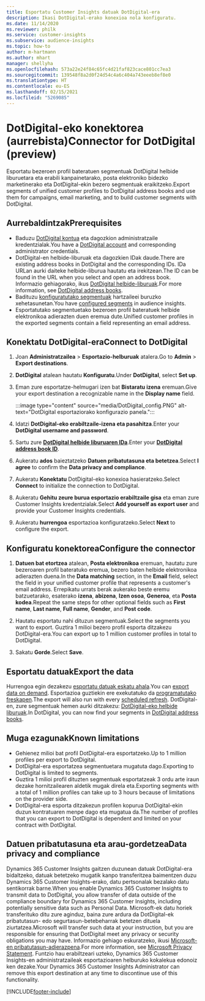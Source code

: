 ```yaml
---
title: Esportatu Customer Insights datuak DotDigital-era
description: Ikasi DotDigital-erako konexioa nola konfiguratu.
ms.date: 11/14/2020
ms.reviewer: philk
ms.service: customer-insights
ms.subservice: audience-insights
ms.topic: how-to
author: m-hartmann
ms.author: mhart
manager: shellyha
ms.openlocfilehash: 573a22e24f84c65fc4d21faf823cace801cc7ea3
ms.sourcegitcommit: 139548f8a2d0f24d54c4a6c404a743eeeb8ef8e0
ms.translationtype: HT
ms.contentlocale: eu-ES
ms.lasthandoff: 02/15/2021
ms.locfileid: "5269085"
---
```

# <a name="connector-for-dotdigital-preview"></a><span data-ttu-id="4d149-103">DotDigital-eko konektorea (aurrebista)</span><span class="sxs-lookup"><span data-stu-id="4d149-103">Connector for DotDigital (preview)</span></span>

<span data-ttu-id="4d149-104">Esportatu bezeroen profil bateratuen segmentuak DotDigital helbide liburuetara eta erabili kanpainetarako, posta elektroniko bidezko marketinerako eta DotDigital-ekin bezero segmentuak eraikitzeko.</span><span class="sxs-lookup"><span data-stu-id="4d149-104">Export segments of unified customer profiles to DotDigital address books and use them for campaigns, email marketing, and to build customer segments with DotDigital.</span></span> 

## <a name="prerequisites"></a><span data-ttu-id="4d149-105">Aurrebaldintzak</span><span class="sxs-lookup"><span data-stu-id="4d149-105">Prerequisites</span></span>

-   <span data-ttu-id="4d149-106">Baduzu [DotDigital kontua](https://dotdigital.com/) eta dagozkion administratzaile kredentzialak.</span><span class="sxs-lookup"><span data-stu-id="4d149-106">You have a [DotDigital account](https://dotdigital.com/) and corresponding administrator credentials.</span></span>
-   <span data-ttu-id="4d149-107">DotDigital-en helbide-liburuak eta dagozkien IDak daude.</span><span class="sxs-lookup"><span data-stu-id="4d149-107">There are existing address books in DotDigital and the corresponding IDs.</span></span> <span data-ttu-id="4d149-108">IDa URLan aurki daiteke helbide-liburua hautatu eta irekitzean.</span><span class="sxs-lookup"><span data-stu-id="4d149-108">The ID can be found in the URL when you select and open an address book.</span></span> <span data-ttu-id="4d149-109">Informazio gehiagorako, ikus [DotDigital helbide-liburuak](https://support.dotdigital.com/hc/articles/212211968-Creating-an-address-book).</span><span class="sxs-lookup"><span data-stu-id="4d149-109">For more information, see [DotDigital address books](https://support.dotdigital.com/hc/articles/212211968-Creating-an-address-book).</span></span>
-   <span data-ttu-id="4d149-110">Badituzu [konfiguratutako segmentuak](segments.md) hartzaileei buruzko xehetasunetan.</span><span class="sxs-lookup"><span data-stu-id="4d149-110">You have [configured segments](segments.md) in audience insights.</span></span>
-   <span data-ttu-id="4d149-111">Esportatutako segmentuetako bezeroen profil bateratuek helbide elektronikoa adierazten duen eremua dute.</span><span class="sxs-lookup"><span data-stu-id="4d149-111">Unified customer profiles in the exported segments contain a field representing an email address.</span></span>

## <a name="connect-to-dotdigital"></a><span data-ttu-id="4d149-112">Konektatu DotDigital-era</span><span class="sxs-lookup"><span data-stu-id="4d149-112">Connect to DotDigital</span></span>

1. <span data-ttu-id="4d149-113">Joan **Administratzailea** > **Esportazio-helburuak** atalera.</span><span class="sxs-lookup"><span data-stu-id="4d149-113">Go to **Admin** > **Export destinations**.</span></span>

1. <span data-ttu-id="4d149-114">**DotDigital** atalean hautatu **Konfiguratu**.</span><span class="sxs-lookup"><span data-stu-id="4d149-114">Under **DotDigital**, select **Set up**.</span></span>

1. <span data-ttu-id="4d149-115">Eman zure esportatze-helmugari izen bat **Bistaratu izena** eremuan.</span><span class="sxs-lookup"><span data-stu-id="4d149-115">Give your export destination a recognizable name in the **Display name** field.</span></span>

   :::image type="content" source="media/DotDigital_config.PNG" alt-text="DotDigital esportaziorako konfigurazio panela.":::

1. <span data-ttu-id="4d149-117">Idatzi **DotDigital-eko erabiltzaile-izena eta pasahitza**.</span><span class="sxs-lookup"><span data-stu-id="4d149-117">Enter your **DotDigital username and password**.</span></span>

1. <span data-ttu-id="4d149-118">Sartu zure **[DotDigital helbide liburuaren IDa](https://support.dotdigital.com/hc/articles/212211968-Creating-an-address-book)**.</span><span class="sxs-lookup"><span data-stu-id="4d149-118">Enter your **[DotDigital address book ID](https://support.dotdigital.com/hc/articles/212211968-Creating-an-address-book)**.</span></span>

1. <span data-ttu-id="4d149-119">Aukeratu **ados** baieztatzeko **Datuen pribatutasuna eta betetzea**.</span><span class="sxs-lookup"><span data-stu-id="4d149-119">Select **I agree** to confirm the **Data privacy and compliance**.</span></span>

1. <span data-ttu-id="4d149-120">Aukeratu **Konektatu** DotDigital-eko konexioa hasieratzeko.</span><span class="sxs-lookup"><span data-stu-id="4d149-120">Select **Connect** to initialize the connection to DotDigital.</span></span>

1. <span data-ttu-id="4d149-121">Aukeratu **Gehitu zeure burua esportazio erabiltzaile gisa** eta eman zure Customer Insights kredentzialak.</span><span class="sxs-lookup"><span data-stu-id="4d149-121">Select **Add yourself as export user** and provide your Customer Insights credentials.</span></span>

1. <span data-ttu-id="4d149-122">Aukeratu **hurrengoa** esportazioa konfiguratzeko.</span><span class="sxs-lookup"><span data-stu-id="4d149-122">Select **Next** to configure the export.</span></span>

## <a name="configure-the-connector"></a><span data-ttu-id="4d149-123">Konfiguratu konektorea</span><span class="sxs-lookup"><span data-stu-id="4d149-123">Configure the connector</span></span>

1. <span data-ttu-id="4d149-124">**Datuen bat etortzea** atalean, **Posta elektronikoa** eremuan, hautatu zure bezeroaren profil bateratuko eremua, bezero baten helbide elektronikoa adierazten duena.</span><span class="sxs-lookup"><span data-stu-id="4d149-124">In the **Data matching** section, in the **Email** field, select the field in your unified customer profile that represents a customer's email address.</span></span> <span data-ttu-id="4d149-125">Errepikatu urrats berak aukerako beste eremu batzuetarako, esaterako **izena**, **abizena**, **Izen osoa**, **Generoa**, eta **Posta kodea**.</span><span class="sxs-lookup"><span data-stu-id="4d149-125">Repeat the same steps for other optional fields such as **First name**, **Last name**, **Full name**, **Gender**, and **Post code**.</span></span>

1. <span data-ttu-id="4d149-126">Hautatu esportatu nahi dituzun segmentuak.</span><span class="sxs-lookup"><span data-stu-id="4d149-126">Select the segments you want to export.</span></span> <span data-ttu-id="4d149-127">Guztira 1 milioi bezero profil esporta ditzakezu DotDigital-era.</span><span class="sxs-lookup"><span data-stu-id="4d149-127">You can export up to 1 million customer profiles in total to DotDigital.</span></span>

1. <span data-ttu-id="4d149-128">Sakatu **Gorde**.</span><span class="sxs-lookup"><span data-stu-id="4d149-128">Select **Save**.</span></span>

## <a name="export-the-data"></a><span data-ttu-id="4d149-129">Esportatu datuak</span><span class="sxs-lookup"><span data-stu-id="4d149-129">Export the data</span></span>

<span data-ttu-id="4d149-130">Hurrengoa egin dezakezu [esportatu datuak eskatu ahala](export-destinations.md).</span><span class="sxs-lookup"><span data-stu-id="4d149-130">You can [export data on demand](export-destinations.md).</span></span> <span data-ttu-id="4d149-131">Esportazioa guztiekin ere exekutatuko da [programatutako freskapen](system.md#schedule-tab).</span><span class="sxs-lookup"><span data-stu-id="4d149-131">The export will also run with every [scheduled refresh](system.md#schedule-tab).</span></span> <span data-ttu-id="4d149-132">DotDigital-en, zure segmentuak hemen aurki ditzakezu: [DotDigital-eko helbide liburuak](https://support.dotdigital.com/hc/articles/212211968-Creating-an-address-book).</span><span class="sxs-lookup"><span data-stu-id="4d149-132">In DotDigital, you can now find your segments in [DotDigital address books](https://support.dotdigital.com/hc/articles/212211968-Creating-an-address-book).</span></span>

## <a name="known-limitations"></a><span data-ttu-id="4d149-133">Muga ezagunak</span><span class="sxs-lookup"><span data-stu-id="4d149-133">Known limitations</span></span>

- <span data-ttu-id="4d149-134">Gehienez milioi bat profil DotDigital-era esportatzeko.</span><span class="sxs-lookup"><span data-stu-id="4d149-134">Up to 1 million profiles per export to DotDigital.</span></span>
- <span data-ttu-id="4d149-135">DotDigital-era esportatzea segmentuetara mugatuta dago.</span><span class="sxs-lookup"><span data-stu-id="4d149-135">Exporting to DotDigital is limited to segments.</span></span>
- <span data-ttu-id="4d149-136">Guztira 1 milioi profil dituzten segmentuak esportatzeak 3 ordu arte iraun dezake hornitzailearen aldetik mugak direla eta.</span><span class="sxs-lookup"><span data-stu-id="4d149-136">Exporting segments with a total of 1 million profiles can take up to 3 hours because of limitations on the provider side.</span></span> 
- <span data-ttu-id="4d149-137">DotDigital-era esporta ditzakezun profilen kopurua DotDigital-ekin duzun kontratuaren menpe dago eta mugatua da.</span><span class="sxs-lookup"><span data-stu-id="4d149-137">The number of profiles that you can export to DotDigital is dependent and limited on your contract with DotDigital.</span></span>

## <a name="data-privacy-and-compliance"></a><span data-ttu-id="4d149-138">Datuen pribatutasuna eta arau-gordetzea</span><span class="sxs-lookup"><span data-stu-id="4d149-138">Data privacy and compliance</span></span>

<span data-ttu-id="4d149-139">Dynamics 365 Customer Insights gaitzen duzunean datuak DotDigital-era bidaltzeko, datuak betetzeko mugatik kanpo transferitzea baimentzen duzu Dynamics 365 Customer Insights-erako, datu pertsonalak bezalako datu sentikorrak barne.</span><span class="sxs-lookup"><span data-stu-id="4d149-139">When you enable Dynamics 365 Customer Insights to transmit data to DotDigital, you allow transfer of data outside of the compliance boundary for Dynamics 365 Customer Insights, including potentially sensitive data such as Personal Data.</span></span> <span data-ttu-id="4d149-140">Microsoft-ek datu horiek transferituko ditu zure aginduz, baina zure ardura da DotDigital-ek pribatutasun- edo segurtasun-betebeharrak betetzen dituela ziurtatzea.</span><span class="sxs-lookup"><span data-stu-id="4d149-140">Microsoft will transfer such data at your instruction, but you are responsible for ensuring that DotDigital meet any privacy or security obligations you may have.</span></span> <span data-ttu-id="4d149-141">Informazio gehiago eskuratzeko, ikusi [Microsoft-en pribatutasun-adierazpena](https://go.microsoft.com/fwlink/?linkid=396732).</span><span class="sxs-lookup"><span data-stu-id="4d149-141">For more information, see [Microsoft Privacy Statement](https://go.microsoft.com/fwlink/?linkid=396732).</span></span>
<span data-ttu-id="4d149-142">Funtzio hau erabiltzeari uzteko, Dynamics 365 Customer Insights-en administratzaileak esportazioaren helburuko kokalekua edonoiz ken dezake.</span><span class="sxs-lookup"><span data-stu-id="4d149-142">Your Dynamics 365 Customer Insights Administrator can remove this export destination at any time to discontinue use of this functionality.</span></span>


[!INCLUDE[footer-include](../includes/footer-banner.md)]